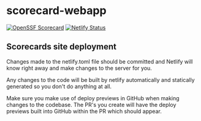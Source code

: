 # scorecard-webapp

[![OpenSSF Scorecard](https://api.securityscorecards.dev/projects/github.com/ossf/scorecard-webapp/badge)](https://api.securityscorecards.dev/projects/github.com/ossf/scorecard-webapp)
[![Netlify Status](https://api.netlify.com/api/v1/badges/d631bbe2-0e67-48ae-81a7-d7015195c9fd/deploy-status)](https://app.netlify.com/sites/taupe-fox-488fcd/deploys)

## Scorecards site deployment

Changes made to the netlify.toml file should be committed and Netlify will know right away and make changes to the server for you.

Any changes to the code will be built by netlify automatically and statically generated so you don't do anything at all.

Make sure you make use of deploy previews in GitHub when making changes to the codebase. The PR's you create will have the deploy previews built into GitHub within the PR which should appear.
